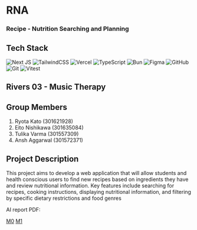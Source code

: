 # RNA 
### Recipe - Nutrition Searching and Planning



## Tech Stack
![Next JS](https://img.shields.io/badge/Next-black?style=for-the-badge&logo=next.js&logoColor=white) ![TailwindCSS](https://img.shields.io/badge/tailwindcss-%2338B2AC.svg?style=for-the-badge&logo=tailwind-css&logoColor=white) ![Vercel](https://img.shields.io/badge/vercel-%23000000.svg?style=for-the-badge&logo=vercel&logoColor=white) ![TypeScript](https://img.shields.io/badge/typescript-%23007ACC.svg?style=for-the-badge&logo=typescript&logoColor=white) ![Bun](https://img.shields.io/badge/Bun-%23000000.svg?style=for-the-badge&logo=bun&logoColor=white) ![Figma](https://img.shields.io/badge/figma-%23F24E1E.svg?style=for-the-badge&logo=figma&logoColor=white) ![GitHub](https://img.shields.io/badge/github-%23121011.svg?style=for-the-badge&logo=github&logoColor=white) ![Git](https://img.shields.io/badge/git-%23F05033.svg?style=for-the-badge&logo=git&logoColor=white) ![Vitest](https://img.shields.io/badge/-Vitest-252529?style=for-the-badge&logo=vitest&logoColor=FCC72B)

## Rivers 03 - Music Therapy

## Group Members

1. Ryota Kato (301621928)
2. Eito Nishikawa (301635084)
3. Tulika Varma (301557309)
4. Ansh Aggarwal (301572371)

## Project Description

This project aims to develop a web application that will allow students and health conscious users to find new recipes based on ingredients they have and review nutritional information. Key features include searching for recipes, cooking instructions, displaying nutritional information, and filtering by specific dietary restrictions and food genres

AI report PDF:

[M0](/AI-Form/M0/)
[M1](/AI-Form/M1/)
